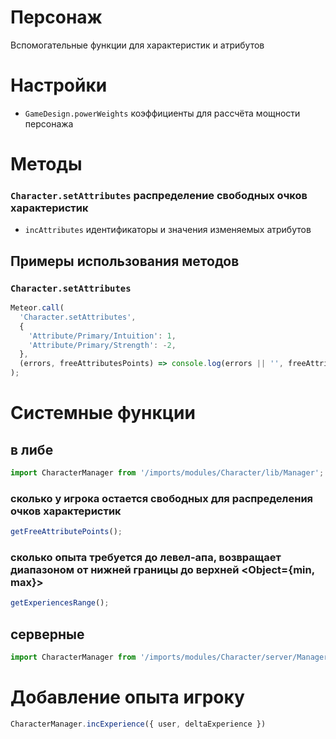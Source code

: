 # Персонаж
Вспомогательные функции для характеристик и атрибутов

# Настройки
- `GameDesign.powerWeights` коэффициенты для рассчёта мощности персонажа

# Методы
### `Character.setAttributes` распределение свободных очков характеристик
  - `incAttributes` идентификаторы и значения изменяемых атрибутов

## Примеры использования методов

### `Character.setAttributes`
```js
Meteor.call(
  'Character.setAttributes',
  {
    'Attribute/Primary/Intuition': 1,
    'Attribute/Primary/Strength': -2,
  }, 
  (errors, freeAttributesPoints) => console.log(errors || '', freeAttributesPoints)
);
```

# Системные функции

## в либе

```js
import CharacterManager from '/imports/modules/Character/lib/Manager';
```

### сколько у игрока остается свободных для распределения очков характеристик
```js
getFreeAttributePoints();
```

### сколько опыта требуется до левел-апа, возвращает диапазоном от нижней границы до верхней <Object={min, max}>
```js
getExperiencesRange();
```

## серверные

```js
import CharacterManager from '/imports/modules/Character/server/Manager';
```
# Добавление опыта игроку
```js
CharacterManager.incExperience({ user, deltaExperience })
```

